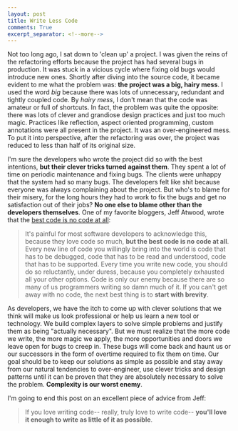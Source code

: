 ```yaml
---
layout: post
title: Write Less Code
comments: True
excerpt_separator: <!--more-->
---
```


Not too long ago, I sat down to 'clean up' a project. I was given the reins of the refactoring efforts because the project has had several bugs in production. It was stuck in a vicious cycle where fixing old bugs would introduce new ones. Shortly after diving into the source code, it became evident to me what the problem was: **the project was a big, hairy mess**. I used the word *big* because there was lots of unnecessary, redundant and tightly coupled code. By *hairy mess*, I don't mean that the code was amateur or full of shortcuts. In fact, the problem was quite the opposite: there was lots of clever and grandiose design practices and just too much magic. Practices like reflection, aspect oriented programming, custom annotations were all present in the project. It was an over-engineered mess. To put it into perspective, after the refactoring was over, the project was reduced to less than half of its original size.

<!--more-->

 I'm sure the developers who wrote the project did so with the best intentions, **but their clever tricks turned against them**. They spent a lot of time on periodic maintenance and fixing bugs. The clients were unhappy that the system had so many bugs. The developers felt like shit because everyone was always complaining about the project. But who's to blame for their misery, for the long hours they had to work to fix the bugs and get no satisfaction out of their jobs? **No one else to blame other than the developers themselves**. One of my favorite bloggers, Jeff Atwood, wrote that the [best code is no code at all](https://blog.codinghorror.com/the-best-code-is-no-code-at-all/):

> It's painful for most software developers to acknowledge this, because they love code so much, **but the best code is no code at all**. Every new line of code you willingly bring into the world is code that has to be debugged, code that has to be read and understood, code that has to be supported. Every time you write new code, you should do so reluctantly, under duress, because you completely exhausted all your other options. Code is only our enemy because there are so many of us programmers writing so damn much of it. If you can't get away with no code, the next best thing is to **start with brevity**.

As developers, we have the itch to come up with clever solutions that we think will make us look professional or help us learn a new tool or technology. We build complex layers to solve simple problems and justify them as being "actually necessary". But we must realize that the more code we write, the more magic we apply, the more opportunities and doors we leave open for bugs to creep in. These bugs will come back and haunt us or our successors in the form of overtime required to fix them on time. Our goal should be to keep our solutions as simple as possible and stay away from our natural tendencies to over-engineer, use clever tricks and design patterns until it can be proven that they are absolutely necessary to solve the problem. **Complexity is our worst enemy**.

I'm going to end this post on an excellent piece of advice from Jeff:

> If you love writing code-- really, truly love to write code-- **you'll love it enough to write as little of it as possible**.
